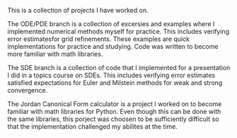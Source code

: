 This is a collection of projects I have worked on. 

The ODE/PDE branch is a collection of excersies and examples where I implemented numerical methods myself for practice.
This includes verifying error estimatesfor grid refinements. These examples are quick implementations for practice and studying. Code was written to become more familiar with math libraries.

The SDE branch is a collection of code that I implemented for a presentation I did in a topics course on SDEs. 
This includes verifying error estimates satisfied expectations for Euler and Milstein methods for weak and strong convergence.

The Jordan Canonical Form calculator is a project I worked on to become familiar with math libraries for Python.
Even though this can be done with the same libraries, this porject was choosen to be sufficiently difficult so that 
the implementation challenged my abilites at the time.
